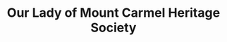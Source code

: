 ---
layout: repo
title: "Our Lady of Mount Carmel Heritage Society"
id: 6313
permalink: repos/6313/
---